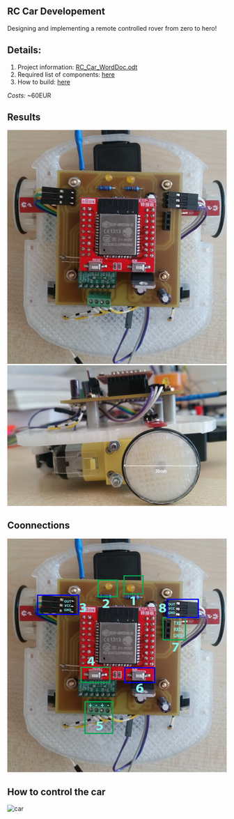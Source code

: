 ## RC Car Developement

Designing and implementing a remote controlled rover from zero to hero!

## Details:
  1. Project information: [RC_Car_WordDoc.odt](docs/RC_Car_Developement.odt)
  2. Required list of components: [here](Components.md)
  3. How to build: [here](How-to-build.md)

*Costs:* ~60EUR

## Results

![final1](docs/final1.jpg)
![final2](docs/final2.jpg)

## Coonnections 

![connections](docs/connections.jpg)

## How to control the car

![car](carinfo.jpg)
	

